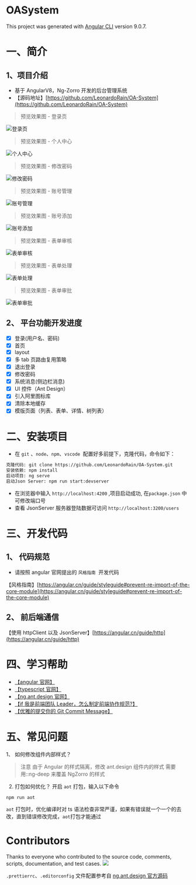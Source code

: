 # OASystem

This project was generated with [Angular CLI](https://github.com/angular/angular-cli) version 9.0.7.

# 一、简介

## 1、项目介绍

- 基于 AngularV8，Ng-Zorro 开发的后台管理系统
- 【源码地址】[https://github.com/LeonardoRain/OA-System](https://github.com/LeonardoRain/OA-System)

> 预览效果图 - 登录页

![登录页](./src/assets/screenShots/登录页.png)

> 预览效果图 - 个人中心

![个人中心](./src/assets/screenShots/个人中心.png)

> 预览效果图 - 修改密码

![修改密码](./src/assets/screenShots/修改密码.png)

> 预览效果图 - 账号管理

![账号管理](./src/assets/screenShots/账号管理.png)

> 预览效果图 - 账号添加

![账号添加](./src/assets/screenShots/账号添加.png)

> 预览效果图 - 表单审核

![表单审核](./src/assets/screenShots/表单审核.png)

> 预览效果图 - 表单处理

![表单处理](./src/assets/screenShots/表单处理.png)

> 预览效果图 - 表单审批

![表单审批](./src/assets/screenShots/表单审批.png)

## 2、 平台功能开发进度

- [x] 登录(用户名、密码)
- [x] 首页
- [x] layout
- [x] 多 tab 页路由复用策略
- [x] 退出登录
- [x] 修改密码
- [x] 系统消息(侧边栏消息)
- [x] UI 控件（Ant Design）
- [x] 引入阿里图标库
- [x] 清除本地缓存
- [x] 模版页面（列表、表单、详情、树列表）

# 二、安装项目

- 在 `git` 、`node`、`npm`、`vscode`  配置好多前提下，克隆代码，命令如下：

```bash
克隆代码: git clone https://github.com/LeonardoRain/OA-System.git
安装依赖: npm install
启动项目: ng serve
启动Json Server: npm run start:devserver
```

- 在浏览器中输入 `http://localhost:4200` ,项目启动成功, 在`package.json` 中可修改端口号
- 查看 JsonServer 服务器登陆数据可访问 `http://localhost:3200/users`

# 三、开发代码

<a name="98245d55"></a>

## 1、 代码规范

- 请按照 angular 官网提出的 `风格指南`  开发代码

【风格指南】[https://angular.cn/guide/styleguide#prevent-re-import-of-the-core-module](https://angular.cn/guide/styleguide#prevent-re-import-of-the-core-module)

## 2、 前后端通信

【使用 httpClient 以及 JsonServer】[https://angular.cn/guide/http](https://angular.cn/guide/http)

# 四、学习帮助

- [【angular 官网】](https://angular.cn/docs)
- [【typescript 官网】](http://www.typescriptlang.org/index.html)<br/>
- [【ng.ant.design 官网】](https://ng.ant.design/docs/introduce/zh)
- [【if 我是前端团队 Leader，怎么制定前端协作规范?】](https://juejin.im/post/5d3a7134f265da1b5d57f1ed#heading-18)
- [【优雅的提交你的 Git Commit Message】](https://zhuanlan.zhihu.com/p/34223150)

# 五、常见问题

1、 如何修改组件内部样式？

> 注意 由于 Angular 的样式隔离，修改 ant.design 组件内的样式 需要用::ng-deep 来覆盖 NgZorro 的样式

2. 打包如何优化？
   开启 `aot` 打包，输入以下命令

```bash
npm run aot
```

`aot` 打包时，优化编译时对 ts 语法检查非常严谨，如果有错误就一个一个的去改，直到错误修改完成，`aot`打包才能通过

# Contributors

Thanks to everyone who contributed to the source code, comments, scripts, documentation, and test cases.
<a href="https://github.com/FE-free/fc-angular/graphs/contributors"><img src="https://opencollective.com/fc-angular/contributors.svg?width=890" /></a>

`.prettierrc`、`.editorconfig` 文件配置参考自 [ng.ant.design 官方源码](https://github.com/NG-ZORRO/ng-zorro-antd/blob/master/.editorconfig)
